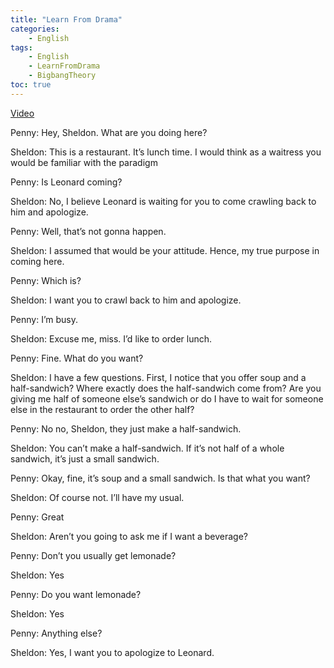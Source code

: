 ```yaml
---
title: "Learn From Drama"
categories:
    - English
tags:
    - English
    - LearnFromDrama
    - BigbangTheory
toc: true
---
```


[Video](https://www.youtube.com/watch?v=aA4ejeSw0DY&t=219s)

Penny: Hey, Sheldon. What are you doing here?

Sheldon: This is a restaurant. It’s lunch time. I would think as a waitress you would be familiar with the paradigm

Penny: Is Leonard coming?

Sheldon: No, I believe Leonard is waiting for you to come crawling back to him and apologize.

Penny: Well, that’s not gonna happen.

Sheldon: I assumed that would be your attitude. Hence, my true purpose in coming here.

Penny: Which is?

Sheldon: I want you to crawl back to him and apologize.

Penny: I’m busy.

Sheldon: Excuse me, miss. I’d like to order lunch.

Penny: Fine. What do you want?

Sheldon: I have a few questions. First, I notice that you offer soup and a half-sandwich? Where exactly does the half-sandwich come from? Are you giving me half of someone else’s sandwich or do I have to wait for someone else in the restaurant to order the other half?

Penny: No no, Sheldon, they just make a half-sandwich.

Sheldon: You can’t make a half-sandwich. If it’s not half of a whole sandwich, it’s just a small sandwich.

Penny: Okay, fine, it’s soup and a small sandwich. Is that what you want?

Sheldon: Of course not. I’ll have my usual.

Penny: Great

Sheldon: Aren’t you going to ask me if I want a beverage?

Penny: Don’t you usually get lemonade?

Sheldon: Yes

Penny: Do you want lemonade?

Sheldon: Yes

Penny: Anything else?

Sheldon: Yes, I want you to apologize to Leonard.
